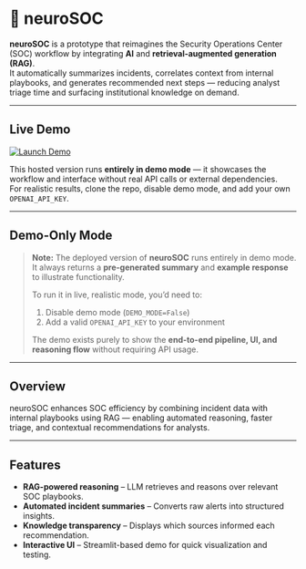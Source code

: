 # 🧠 neuroSOC

**neuroSOC** is a prototype that reimagines the Security Operations Center (SOC) workflow by integrating **AI** and **retrieval-augmented generation (RAG)**.  
It automatically summarizes incidents, correlates context from internal playbooks, and generates recommended next steps — reducing analyst triage time and surfacing institutional knowledge on demand.

---

## Live Demo  

[![Launch Demo](https://img.shields.io/badge/Launch%20Demo-00C6C2?style=for-the-badge&logo=streamlit&logoColor=white)](https://neurosoc.streamlit.app)

This hosted version runs **entirely in demo mode** — it showcases the workflow and interface without real API calls or external dependencies.  
For realistic results, clone the repo, disable demo mode, and add your own `OPENAI_API_KEY`.

---

## Demo-Only Mode

> **Note:** The deployed version of **neuroSOC** runs entirely in demo mode.  
> It always returns a **pre-generated summary** and **example response** to illustrate functionality.  
>  
> To run it in live, realistic mode, you’d need to:
> 1. Disable demo mode (`DEMO_MODE=False`)  
> 2. Add a valid `OPENAI_API_KEY` to your environment  
>  
> The demo exists purely to show the **end-to-end pipeline, UI, and reasoning flow** without requiring API usage.

---

## Overview

neuroSOC enhances SOC efficiency by combining incident data with internal playbooks using RAG — enabling automated reasoning, faster triage, and contextual recommendations for analysts.

---

## Features

- **RAG-powered reasoning** – LLM retrieves and reasons over relevant SOC playbooks.  
- **Automated incident summaries** – Converts raw alerts into structured insights.  
- **Knowledge transparency** – Displays which sources informed each recommendation.  
- **Interactive UI** – Streamlit-based demo for quick visualization and testing.
